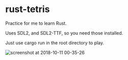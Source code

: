 # rust-tetris

Practice for me to learn Rust.

Uses SDL2, and SDL2-TTF, so you need those installed.

Just use cargo run in the root directory to play.

![screenshot at 2018-10-11 00-35-26](https://user-images.githubusercontent.com/1568372/46760378-8e36b480-ccef-11e8-8865-0855c956b23a.png)
